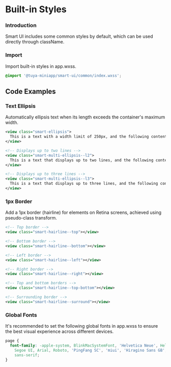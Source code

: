 # Built-in Styles

### Introduction

Smart UI includes some common styles by default, which can be used directly through className.

### Import

Import built-in styles in app.wxss.

```css
@import '@tuya-miniapp/smart-ui/common/index.wxss';
```

## Code Examples

### Text Ellipsis

Automatically ellipsis text when its length exceeds the container's maximum width.

```xml
<view class="smart-ellipsis">
  This is a text with a width limit of 250px, and the following content will be ellipsed.
</view>

<!-- Displays up to two lines -->
<view class="smart-multi-ellipsis--l2">
  This is a text that displays up to two lines, and the following content will be ellipsed.
</view>

<!-- Displays up to three lines -->
<view class="smart-multi-ellipsis--l3">
  This is a text that displays up to three lines, and the following content will be ellipsed.
</view>
```

### 1px Border

Add a 1px border (hairline) for elements on Retina screens, achieved using pseudo-class transform.

```xml
<!-- Top border -->
<view class="smart-hairline--top"></view>

<!-- Bottom border -->
<view class="smart-hairline--bottom"></view>

<!-- Left border -->
<view class="smart-hairline--left"></view>

<!-- Right border -->
<view class="smart-hairline--right"></view>

<!-- Top and bottom borders -->
<view class="smart-hairline--top-bottom"></view>

<!-- Surrounding border -->
<view class="smart-hairline--surround"></view>
```

### Global Fonts

It's recommended to set the following global fonts in app.wxss to ensure the best visual experience across different devices.

```css
page {
  font-family: -apple-system, BlinkMacSystemFont, 'Helvetica Neue', Helvetica,
    Segoe UI, Arial, Roboto, 'PingFang SC', 'miui', 'Hiragino Sans GB', 'Microsoft Yahei',
    sans-serif;
}
